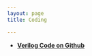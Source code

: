 ```yaml
---
layout: page
title: Coding

---
```


* [**Verilog Code on Github** ](https://github.com/phamquandung) 
